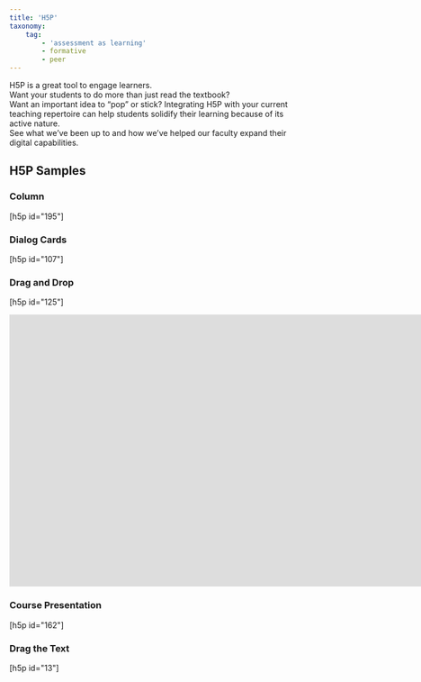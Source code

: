 ```yaml
---
title: 'H5P'
taxonomy:
    tag:
        - 'assessment as learning'
        - formative
        - peer
---
```


H5P is a great tool to engage learners.  
Want your students to do more than just read the textbook?  
Want an important idea to “pop” or stick?
Integrating H5P with your current teaching repertoire can help students solidify their learning because of its active nature.   
See what we’ve been up to and how we’ve helped our faculty expand their digital capabilities.

## H5P Samples

### Column
[h5p id="195"]

### Dialog Cards
[h5p id="107"]

### Drag and Drop
[h5p id="125"]

<iframe src="https://create.twu.ca/h5p/wp-admin/admin-ajax.php?action=h5p_embed&id=139" width="1918" height="483" frameborder="0" allowfullscreen="allowfullscreen" title="Episodic vs Semantic Memory"></iframe><script src="https://create.twu.ca/h5p/wp-content/plugins/h5p/h5p-php-library/js/h5p-resizer.js" charset="UTF-8"></script>

### Course Presentation
[h5p id="162"]

### Drag the Text
[h5p id="13"]

